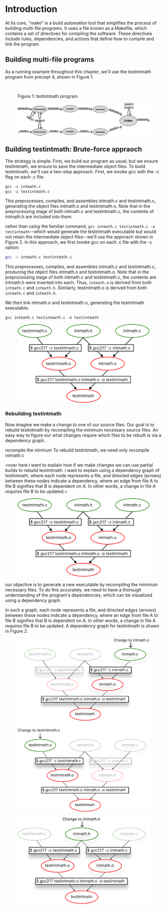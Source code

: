 # Introduction

At its core, "make" is a build automation tool that simplifies the process of building multi-file programs. It uses a file known as a Makefile, which contains a set of directives for compiling the software. These directives include rules, dependencies, and actions that define how to compile and link the program.

##

##

## Building multi-file programs

As a running example throughout this chapter, we'll use the testintmath program from precept 4, shown in Figure 1.&#x20;

<figure><img src="../../.gitbook/assets/Screenshot 2024-02-05 at 6.58.16 PM.png" alt=""><figcaption><p>Figure 1: testintmath program</p></figcaption></figure>



<figure><img src="../../.gitbook/assets/Group 55.png" alt=""><figcaption></figcaption></figure>

## Building testintmath: Brute-force appraoch





















The strategy is simple. First, we build our program as usual, but we ensure testintmath, we ensure to save the intermediate object files. To build testintmath, we'll use a two-step approach. First, we invoke gcc with the -c flag on each .c file:

```
gcc -c intmath.c 
gcc -c testintmath.c
```

This preprocesses, compiles, and assembles intmath.c and testintmath.c, generating the object files intmath.o and testintmath.o. Note that in the preprocessing stage of both intmath.c and testintmath.c, the contents of intmath.h are included into them. &#x20;

rather than using the familiar command, `gcc intmath.c testintmath.c -o testintmath`--which would generate the testintmath executable but would not retain the intermediate object files--we'll use the approach shown in Figure 2. In this approach, we first invoke gcc on each .c file with the -c option:

```bash
gcc -c intmath.c testintmath.c
```

This preprocesses, compiles, and assembles intmath.c and testintmath.c, producing the object files intmath.o and testintmath.o. Note that in the preprocessing stage of both intmath.c and testintmath.c, the contents are intmath.h were inserted into each.  Thus, `intmath.o` is derived from both `intmath.c` and `intmath.h`. Similarly, testintmath.o is derived from both `intmath.c` and `intmath.h`.



We then link intmath.o and testintmath.o, generating the testintmath executable:&#x20;

```
gcc intmath.c testintmath.c -o testintmath
```



<figure><img src="../../.gitbook/assets/Group 28 (1).png" alt=""><figcaption></figcaption></figure>



### Rebuilding testintmath

Now imagine we make a change to one of our source files. Our goal is to rebuild testintmath by recompiling the minimum necessary source files. An easy way to figure our what changes require which files to be rebuilt is via a dependency graph.&#x20;











&#x20; recompile the mininum  To rebuild testintmath, we need only recompile intmath.c

\<over here i want to explain how if we make changes we can use partial builds to rebuild testintmath. i want to explain using a dependency graph of testintmath, where each node represents a file, and directed edges (arrows) between these nodes indicate a dependency, where an edge from file A to file B signifies that B is dependent on A. In other words, a change in file A requires file B to be updated.>









<figure><img src="../../.gitbook/assets/Group 28 (1).png" alt=""><figcaption></figcaption></figure>





our objective is to generate a new executable by recompiling the minimum necessary files. To do this accurately, we need to have a thorough understanding of the program's dependencies, which can be visualized using a dependency graph.

In such a graph, each node represents a file, and directed edges (arrows) between these nodes indicate a dependency, where an edge from file A to file B signifies that B is dependent on A. In other words, a change in file A requires file B to be updated. A dependency graph for testintmath is shown in Figure 2.&#x20;

&#x20;

<figure><img src="../../.gitbook/assets/Group 41.png" alt=""><figcaption></figcaption></figure>



<figure><img src="../../.gitbook/assets/Group 39.png" alt=""><figcaption></figcaption></figure>
